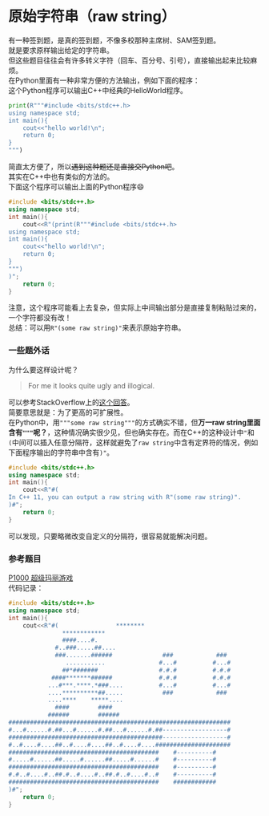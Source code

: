# 原始字符串（raw string）

有一种签到题，是真的签到题，不像多校那种主席树、SAM签到题。  
就是要求原样输出给定的字符串。  
但这些题目往往会有许多转义字符（回车、百分号、引号），直接输出起来比较麻烦。  
在Python里面有一种非常方便的方法输出，例如下面的程序：    
这个Python程序可以输出C++中经典的HelloWorld程序。  

```py
print(R"""#include <bits/stdc++.h>
using namespace std;
int main(){
	cout<<"hello world!\n";
	return 0;
}
""")
```

简直太方便了，所以~~遇到这种题还是直接交Python吧~~。  
其实在C++中也有类似的方法的。  
下面这个程序可以输出上面的Python程序:smile:  

```cpp
#include <bits/stdc++.h>
using namespace std;
int main(){
	cout<<R"(print(R"""#include <bits/stdc++.h>
using namespace std;
int main(){
	cout<<"hello world!\n";
	return 0;
}
""")
)";
	return 0;
}
```
注意，这个程序可能看上去复杂，但实际上中间输出部分是直接复制粘贴过来的，一个字符都没有改！  
总结：可以用`R"(some raw string)"`来表示原始字符串。  
### 一些题外话
为什么要这样设计呢？
> For me it looks quite ugly and illogical.

可以参考StackOverflow上的[这个回答](https://stackoverflow.com/questions/19075999/what-is-the-rationale-for-parenthesis-in-c11s-raw-string-literals-r)。  
简要意思就是：为了更高的可扩展性。  
在Python中，用`"""some raw string"""`的方式确实不错，但**万一raw string里面含有`"""`呢？**，这种情况确实很少见，但也确实存在。而在C++的这种设计中`"`和`(`中间可以插入任意分隔符，这样就避免了`raw string`中含有定界符的情况，例如下面程序输出的字符串中含有`)"`。  
```cpp
#include <bits/stdc++.h>
using namespace std;
int main(){
	cout<<R"#(
In C++ 11, you can output a raw string with R"(some raw string)".
)#";
	return 0;
}
```
可以发现，只要略微改变自定义的分隔符，很容易就能解决问题。  
### 参考题目
[P1000 超级玛丽游戏](https://www.luogu.org/problem/P1000)  
代码记录：  
```cpp
#include <bits/stdc++.h>
using namespace std;
int main(){
	cout<<R"#(                ********
               ************
               ####....#.
             #..###.....##....
             ###.......######              ###            ###
                ...........               #...#          #...#
               ##*#######                 #.#.#          #.#.#
            ####*******######             #.#.#          #.#.#
           ...#***.****.*###....          #...#          #...#
           ....**********##.....           ###            ###
           ....****    *****....
             ####        ####
           ######        ######
##############################################################
#...#......#.##...#......#.##...#......#.##------------------#
###########################################------------------#
#..#....#....##..#....#....##..#....#....#####################
##########################################    #----------#
#.....#......##.....#......##.....#......#    #----------#
##########################################    #----------#
#.#..#....#..##.#..#....#..##.#..#....#..#    #----------#
##########################################    ############
)#";
	return 0;
}
```
